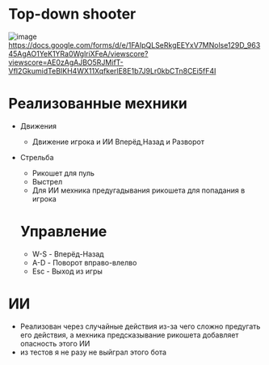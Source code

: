 # Top-down shooter

![image](https://user-images.githubusercontent.com/43960228/190475022-ddf7f59d-f2ec-4cda-9385-dd8f7770757e.png)
https://docs.google.com/forms/d/e/1FAIpQLSeRkgEEYxV7MNolse129D_96345AgAO1YeK1YRa0WglriXFeA/viewscore?viewscore=AE0zAgAJBO5RJMifT-VfI2GkumidTeBIKH4WX11XqfkerlE8E1b7J9Lr0kbCTn8CEi5fF4I


# Реализованные мехники
- Движения
  - Движение игрока и ИИ Вперёд,Назад и Разворот
- Стрельба
  - Рикошет для пуль
  - Выстрел
  - Для ИИ мехника предугадывания рикошета для попадания в игрока
  
  # Управление
   - W-S - Вперёд-Назад
   - A-D - Поворот вправо-влелво
   - Esc - Выход из игры
# ИИ
 - Реализован через случайные действия из-за чего сложно предугать его действия, а мехника предсказывание рикошета добавляет опасность этого ИИ
 - из тестов я не разу не выйграл этого бота
